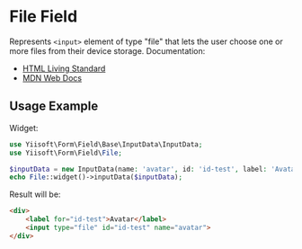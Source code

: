 # File Field

Represents `<input>` element of type "file" that lets the user choose one or more files from their device storage. 
Documentation:

- [HTML Living Standard](https://html.spec.whatwg.org/multipage/input.html#file-upload-state-(type=file))
- [MDN Web Docs](https://developer.mozilla.org/docs/Web/HTML/Element/input/file)

## Usage Example

Widget:

```php
use Yiisoft\Form\Field\Base\InputData\InputData;
use Yiisoft\Form\Field\File;

$inputData = new InputData(name: 'avatar', id: 'id-test', label: 'Avatar');
echo File::widget()->inputData($inputData);
```

Result will be:

```html
<div>
    <label for="id-test">Avatar</label>
    <input type="file" id="id-test" name="avatar">
</div>
```
